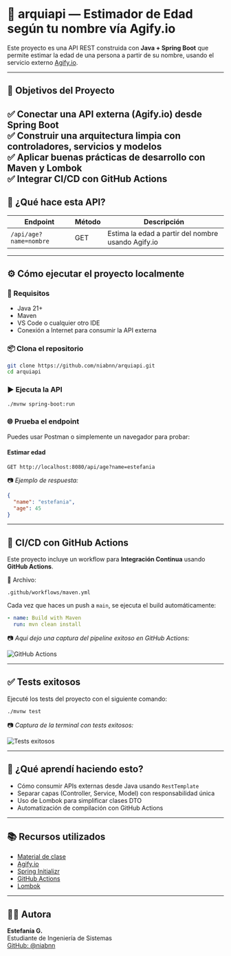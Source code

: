 # 🧠 arquiapi — Estimador de Edad según tu nombre vía Agify.io

Este proyecto es una API REST construida con **Java + Spring Boot** que permite estimar la edad de una persona a partir de su nombre, usando el servicio externo [Agify.io](https://agify.io).

---

## 🎯 Objetivos del Proyecto

✅ Conectar una API externa (Agify.io) desde Spring Boot  
✅ Construir una arquitectura limpia con controladores, servicios y modelos  
✅ Aplicar buenas prácticas de desarrollo con Maven y Lombok  
✅ Integrar CI/CD con GitHub Actions 
---

## 🚀 ¿Qué hace esta API?

| Endpoint | Método | Descripción |
|----------|--------|-------------|
| `/api/age?name=nombre` | GET | Estima la edad a partir del nombre usando Agify.io |

---

## ⚙️ Cómo ejecutar el proyecto localmente

### 🧱 Requisitos
- Java 21+
- Maven
- VS Code o cualquier otro IDE
- Conexión a Internet para consumir la API externa

### 📦 Clona el repositorio

```bash
git clone https://github.com/niabnn/arquiapi.git
cd arquiapi
```

### ▶️ Ejecuta la API

```bash
./mvnw spring-boot:run
```

### 🌐 Prueba el endpoint

Puedes usar Postman o simplemente un navegador para probar:

#### Estimar edad

```
GET http://localhost:8080/api/age?name=estefania
```

📷 *Ejemplo de respuesta:*

```json
{
  "name": "estefania",
  "age": 45
}
```

---

## 🔄 CI/CD con GitHub Actions

Este proyecto incluye un workflow para **Integración Continua** usando **GitHub Actions**.

📁 Archivo:

```
.github/workflows/maven.yml
```

Cada vez que haces un push a `main`, se ejecuta el build automáticamente:

```yaml
- name: Build with Maven
  run: mvn clean install
```

📷 *Aqui dejo una captura del pipeline exitoso en GitHub Actions:*

![GitHub Actions](https://drive.google.com/uc?export=view&id=1lkdrwzf42KKb6nZ7hvHMmeSi74LOKERX)

---

## ✅ Tests exitosos

Ejecuté los tests del proyecto con el siguiente comando:

```bash
./mvnw test
```

📷 *Captura de la terminal con tests exitosos:*

![Tests exitosos](https://drive.google.com/uc?export=view&id=1AnKLD0N8RBZLg4QOR0C6YJRHfEItBM8a)

---
## 🧠 ¿Qué aprendí haciendo esto?

* Cómo consumir APIs externas desde Java usando `RestTemplate`
* Separar capas (Controller, Service, Model) con responsabilidad única
* Uso de Lombok para simplificar clases DTO
* Automatización de compilación con GitHub Actions
---

## 📚 Recursos utilizados

* [Material de clase](https://drive.google.com/file/d/1ziF3GamOvXJGt8-745fLf4mcCOB6hD2m/view?usp=sharing)
* [Agify.io](https://agify.io)
* [Spring Initializr](https://start.spring.io/)
* [GitHub Actions](https://docs.github.com/en/actions)
* [Lombok](https://projectlombok.org/)
---

## 👩‍💻 Autora

**Estefanía G.**  
Estudiante de Ingeniería de Sistemas  
[GitHub: @niabnn](https://github.com/niabnn)
